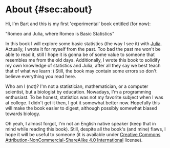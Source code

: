 # About {#sec:about}

Hi, I'm Bart and this is my first 'experimental' book entitled (for now):

"Romeo and Julia, where Romeo is Basic Statistics"

In this book I will explore some basic statistics (the way I see it) with
[Julia](https://julialang.org/). Actually, I wrote it for myself from the
past. Too bad the past me won't be able to read it, still I hope it is gonna be
of some value to someone that resembles me from the old days. Additionally, I
wrote this book to solidify my own knowledge of statistics and Julia, after all
they say we best teach that of what we learn :) Still, the book may contain some
errors so don't believe everything you read here.

Who am I (not)? I'm not a statistician, mathematician, or a computer scientist,
but a biologist by education. Nowadays, I'm a programming enthusiast. To be
honest, statistics was not my favorite subject when I was at college. I didn't
get it then, I got it somewhat better now. Hopefully this will make the book
easier to digest, although possibly somewhat biased towards biology.

Oh yeah, I almost forgot, I'm not an English native speaker (keep that in mind
while reading this book). Still, despite all the book's (and mine) flaws, I hope
it will be useful to someone (it is available under [Creative Commons
Attribution-NonCommercial-ShareAlike 4.0
International](http://creativecommons.org/licenses/by-nc-sa/4.0/) license).
